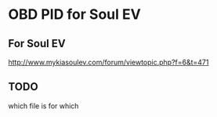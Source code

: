 # OBD PID for Soul EV

## For Soul EV
http://www.mykiasoulev.com/forum/viewtopic.php?f=6&t=471

## TODO
which file is for which